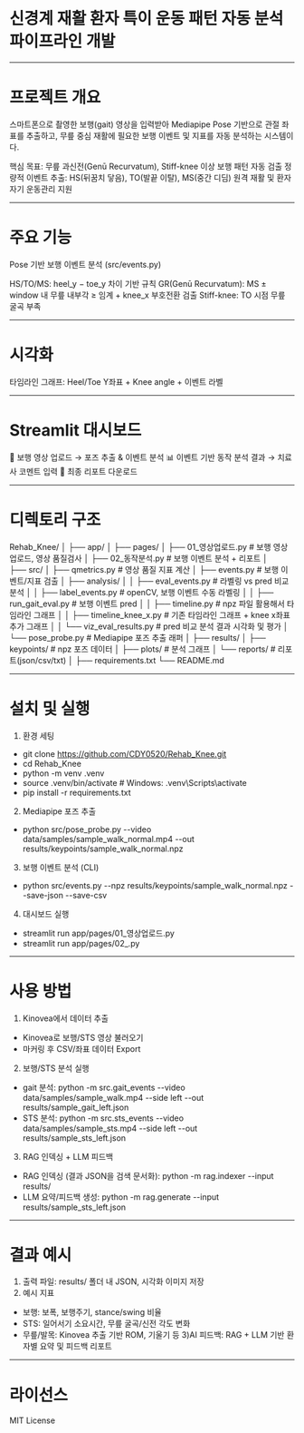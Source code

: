 # 신경계 재활 환자 특이 운동 패턴 자동 분석 파이프라인 개발

---

# 프로젝트 개요

스마트폰으로 촬영한 보행(gait) 영상을 입력받아 Mediapipe Pose 기반으로 관절 좌표를 추출하고,
무릎 중심 재활에 필요한 보행 이벤트 및 지표를 자동 분석하는 시스템이다.

핵심 목표:
무릎 과신전(Genū Recurvatum), Stiff-knee 이상 보행 패턴 자동 검출
정량적 이벤트 추출: HS(뒤꿈치 닿음), TO(발끝 이탈), MS(중간 디딤)
원격 재활 및 환자 자기 운동관리 지원

---

# 주요 기능

Pose 기반 보행 이벤트 분석 (src/events.py)

HS/TO/MS: heel_y − toe_y 차이 기반 규칙
GR(Genū Recurvatum): MS ± window 내 무릎 내부각 ≥ 임계 + knee_x 부호전환 검출
Stiff-knee: TO 시점 무릎 굴곡 부족

---

# 시각화

타임라인 그래프: Heel/Toe Y좌표 + Knee angle + 이벤트 라벨

---

# Streamlit 대시보드

📂 보행 영상 업로드 → 포즈 추출 & 이벤트 분석
📊 이벤트 기반 동작 분석 결과 → 치료사 코멘트 입력
📝 최종 리포트 다운로드

---

# 디렉토리 구조

Rehab_Knee/
│
├── app/
│   ├── pages/
│      ├── 01_영상업로드.py      # 보행 영상 업로드, 영상 품질검사
│      ├── 02_동작분석.py        # 보행 이벤트 분석 + 리포트
│       
├── src/
│   ├── qmetrics.py               # 영상 품질 지표 계산
│   ├── events.py                 # 보행 이벤트/지표 검출
│   ├── analysis/
│   │   ├── eval_events.py           # 라벨링 vs pred 비교 분석
│   │   ├── label_events.py          # openCV, 보행 이벤트 수동 라벨링
│   │   ├── run_gait_eval.py         # 보행 이벤트 pred
│   │   ├── timeline.py              # npz 파일 활용해서 타임라인 그래프
│   │   ├── timeline_knee_x.py       # 기존 타임라인 그래프 + knee x좌표 추가 그래프
│   │   └── viz_eval_results.py      # pred 비교 분석 결과 시각화 및 평가
│   └── pose_probe.py             # Mediapipe 포즈 추출 래퍼
│
├── results/
│   ├── keypoints/                # npz 포즈 데이터
│   ├── plots/                    # 분석 그래프
│   └── reports/                  # 리포트(json/csv/txt)
│
├── requirements.txt
└── README.md

---

# 설치 및 실행

1) 환경 세팅
 - git clone https://github.com/CDY0520/Rehab_Knee.git
 - cd Rehab_Knee
 - python -m venv .venv
 - source .venv/bin/activate   # Windows: .venv\Scripts\activate
 - pip install -r requirements.txt
2) Mediapipe 포즈 추출
 - python src/pose_probe.py --video data/samples/sample_walk_normal.mp4 --out results/keypoints/sample_walk_normal.npz
3) 보행 이벤트 분석 (CLI)
 - python src/events.py --npz results/keypoints/sample_walk_normal.npz --save-json --save-csv
4) 대시보드 실행
 - streamlit run app/pages/01_영상업로드.py
 - streamlit run app/pages/02_.py

---

# 사용 방법
1) Kinovea에서 데이터 추출
 - Kinovea로 보행/STS 영상 불러오기
 - 마커링 후 CSV/좌표 데이터 Export
2) 보행/STS 분석 실행
 - gait 분석: python -m src.gait_events --video data/samples/sample_walk.mp4 --side left --out results/sample_gait_left.json
 - STS 분석: python -m src.sts_events --video data/samples/sample_sts.mp4 --side left --out results/sample_sts_left.json
3) RAG 인덱싱 + LLM 피드백
 - RAG 인덱싱 (결과 JSON을 검색 문서화): python -m rag.indexer --input results/
 - LLM 요약/피드백 생성: python -m rag.generate --input results/sample_sts_left.json

---

# 결과 예시
1) 출력 파일: results/ 폴더 내 JSON, 시각화 이미지 저장
2) 예시 지표
 - 보행: 보폭, 보행주기, stance/swing 비율
 - STS: 일어서기 소요시간, 무릎 굴곡/신전 각도 변화
 - 무릎/발목: Kinovea 추출 기반 ROM, 기울기 등
3)AI 피드백: RAG + LLM 기반 환자별 요약 및 피드백 리포트

---

# 라이선스
MIT License
